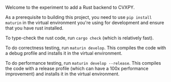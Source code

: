 Welcome to the experiment to add a Rust backend to CVXPY.

As a prerequisite to building this project, you need to use `pip install maturin`
in the virtual environment you're using for development and ensure that you have
rust installed.

To type-check the rust code, run `cargo check` (which is relatively fast).

To do correctness testing, run `maturin develop`. This compiles the code with a
debug profile and installs it in the virtual environment.

To do performance testing, run `maturin develop --release`. This compiles the
code with a release profile (which can have a 100x performance improvement)
and installs it in the virtual environment.
